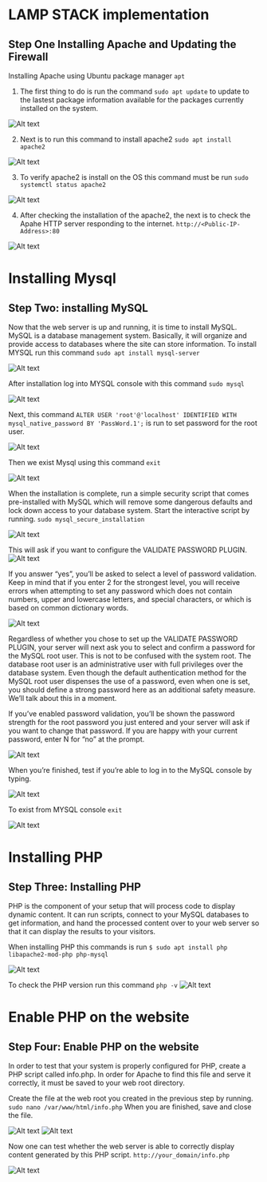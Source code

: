 #   LAMP STACK implementation

##   Step One    Installing Apache and Updating the Firewall

Installing Apache using Ubuntu package manager `apt`

1.  The first thing to do is run the command `sudo apt update` to update to the lastest  package information available for the packages currently installed on the system.

![Alt text](<images_3/Screenshot 2024-01-13 201535.png>)

2.  Next is to run this command to install apache2 `sudo apt install apache2`

![Alt text](<images_3/Screenshot 2024-01-13 203310.png>)

3.  To verify apache2 is install on the OS this command must be run `sudo systemctl status apache2`

![Alt text](<images_3/Screenshot 2024-01-13 204159.png>)

4.  After checking the installation of the apache2, the next is to check the Apahe HTTP server responding to the internet. `http://<Public-IP-Address>:80`

![Alt text](<images_3/Screenshot 2024-01-13 204536.png>)


#   Installing Mysql

##  Step Two: installing MySQL

Now that the web server is up and running, it is time to install MySQL. MySQL is a database management system. Basically, it will organize and provide access to databases where the site can store information. To install
MYSQL run this command `sudo apt install mysql-server`

![Alt text](<images_3/Screenshot 2024-01-13 211843.png>)

After installation log into MYSQL console with this command `sudo mysql`

![Alt text](<images_3/Screenshot 2024-01-13 214504.png>)

Next, this command `ALTER USER 'root'@'localhost' IDENTIFIED WITH mysql_native_password BY 'PassWord.1';` is run to set password for the root user.

![Alt text](<images_3/Screenshot 2024-01-13 215927.png>)

Then we exist Mysql using this command `exit`

![Alt text](<images_3/Screenshot 2024-01-13 220118.png>)

When the installation is complete, run a simple security script that comes pre-installed with MySQL which will remove some dangerous defaults and lock down access to your database system. Start the interactive script by running. `sudo mysql_secure_installation`

![Alt text](<images_3/Screenshot 2024-01-13 223808.png>)

This will ask if you want to configure the VALIDATE PASSWORD PLUGIN.
![Alt text](<images_3/Screenshot 2024-01-13 223713.png>)

If you answer “yes”, you’ll be asked to select a level of password validation. Keep in mind that if you enter 2 for the strongest level, you will receive errors when attempting to set any password which does not contain numbers, upper and lowercase letters, and special characters, or which is based on common dictionary words.

![Alt text](<images_3/Screenshot 2024-01-13 224826.png>)

Regardless of whether you chose to set up the VALIDATE PASSWORD PLUGIN, your server will next ask you to select and confirm a password for the MySQL root user. This is not to be confused with the system root. The database root user is an administrative user with full privileges over the database system. Even though the default authentication method for the MySQL root user dispenses the use of a password, even when one is set, you should define a strong password here as an additional safety measure. We’ll talk about this in a moment.

If you’ve enabled password validation, you’ll be shown the password strength for the root password you just entered and your server will ask if you want to change that password. If you are happy with your current password, enter N for “no” at the prompt.

![Alt text](<images_3/Screenshot 2024-01-13 225105.png>)

When you’re finished, test if you’re able to log in to the MySQL console by typing.

![Alt text](<images_3/Screenshot 2024-01-13 230423.png>)

To exist from MYSQL console `exit`

![Alt text](<images_3/Screenshot 2024-01-13 220118.png>)


#   Installing PHP

##  Step Three:  Installing PHP

PHP is the component of your setup that will process code to display dynamic content. It can run scripts, connect to your MySQL databases to get information, and hand the processed content over to your web server so that it can display the results to your visitors. 

When installing PHP this commands is run `$ sudo apt install php libapache2-mod-php php-mysql`

![Alt text](<images_3/Screenshot 2024-01-13 232201.png>)

To check the PHP version run this command `php -v`
![Alt text](<images_3/Screenshot 2024-01-13 232706.png>)


#   Enable PHP on the website

##  Step Four:  Enable PHP on the website

In order to test that your system is properly configured for PHP, create a PHP script called info.php. In order for Apache to find this file and serve it correctly, it must be saved to your web root directory.

Create the file at the web root you created in the previous step by running.
`sudo nano /var/www/html/info.php`
When you are finished, save and close the file.

![Alt text](<images_3/Screenshot 2024-01-13 235828.png>)
![Alt text](<images_3/Screenshot 2024-01-13 235552.png>)

Now one can test whether the web server is able to correctly display content generated by this PHP script. `http://your_domain/info.php`

![Alt text](<images_3/Screenshot 2024-01-14 000517.png>)




